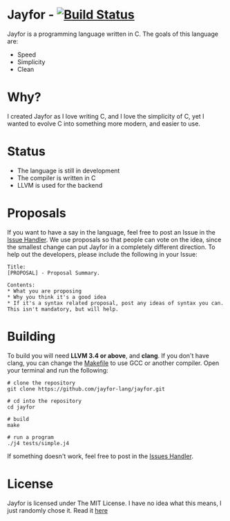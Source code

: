 # Jayfor - [![Build Status](https://travis-ci.org/jayfor-lang/jayfor.svg?branch=master)](https://travis-ci.org/jayfor-lang/jayfor)
Jayfor is a programming language written in C. The goals of this language are:

* Speed
* Simplicity
* Clean

# Why?
I created Jayfor as I love writing C, and I love the simplicity of C, yet I wanted to evolve C
into something more modern, and easier to use.

# Status
* The language is still in development
* The compiler is written in C
* LLVM is used for the backend

# Proposals
If you want to have a say in the language, feel free to post an Issue in the [Issue Handler](issues). We
use proposals so that people can vote on the idea, since the smallest change can put Jayfor in a completely
different direction. To help out the developers, please include the following in your Issue:

    Title:
    [PROPOSAL] - Proposal Summary.

    Contents:
    * What you are proposing
    * Why you think it's a good idea
    * If it's a syntax related proposal, post any ideas of syntax you can. This isn't mandatory, but will help.

# Building
To build you will need **LLVM 3.4 or above**, and **clang**. If you don't have clang,
you can change the [Makefile](Makefile) to use GCC or another compiler. Open your
terminal and run the following:

    # clone the repository
    git clone https://github.com/jayfor-lang/jayfor.git
    
    # cd into the repository
    cd jayfor

    # build
    make

    # run a program
    ./j4 tests/simple.j4

If something doesn't work, feel free to post in the [Issues Handler](issues).

# License
Jayfor is licensed under The MIT License. I have no idea
what this means, I just randomly chose it. Read it [here](misc/LICENSE.md)
